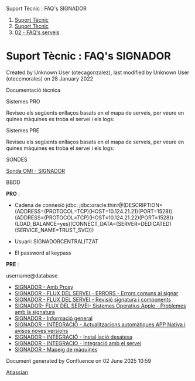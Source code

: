 Suport Tècnic : FAQ's SIGNADOR  

1.  [Suport Tècnic](index.md)
2.  [Suport Tècnic](13893782.md)
3.  [02 - FAQ's serveis](26313393.md)

Suport Tècnic : FAQ's SIGNADOR
==============================

Created by Unknown User (otecagonzalez), last modified by Unknown User (oteccmorales) on 28 January 2022

Documentació tècnica

Sistemes PRO

Reviseu els següents enllaços basats en el mapa de serveis, per veure en quines màquines es troba el servei i els logs:

  

     

  

Sistemes PRE

Reviseu els següents enllaços basats en el mapa de serveis, per veure en quines màquines es troba el servei i els logs:

  

     

  

  

  

SONDES

[Sonda OMI - SIGNADOR](Sonda-OMI---SIGNADOR_36340925.md)

BBDD

**PRO** :

*   Cadena de connexió jdbc: jdbc:oracle:thin:@(DESCRIPTION=(ADDRESS=(PROTOCOL=TCP)(HOST=10.124.21.21)(PORT=1528))(ADDRESS=(PROTOCOL=TCP)(HOST=10.124.21.22)(PORT=1528))(LOAD\_BALANCE=yes)(CONNECT\_DATA=(SERVER=DEDICATED)(SERVICE\_NAME=TRUST\_SVC)))

  

*   Usuari: SIGNADORCENTRALITZAT
*   El password al keypass

**PRE** :

username@database

  

*   [SIGNADOR - Amb Proxy](SIGNADOR----Amb-Proxy_128647755.md)
*   [SIGNADOR - FLUX DEL SERVEI - ERRORS - Errors comuns al signar](SIGNADOR---FLUX-DEL-SERVEI---ERRORS---Errors-comuns-al-signar_41519394.md)
*   [SIGNADOR - FLUX DEL SERVEI - Revisió signatura i components](30867584.md)
*   [SIGNADOR- FLUX DEL SERVEI- Sistemes Operatius Apple - Problemes amb la signatura](SIGNADOR--FLUX-DEL-SERVEI--Sistemes-Operatius-Apple---Problemes-amb-la-signatura_41521259.md)
*   [SIGNADOR - Informació general](30867482.md)
*   [SIGNADOR - INTEGRACIÓ - Actualitzacions automàtiques APP Nativa i avisos noves versions](41520144.md)
*   [SIGNADOR - INTEGRACIÓ - Instal·lació desatesa](100010594.md)
*   [SIGNADOR - INTEGRACIO - Integració amb el servei](41519246.md)
*   [SIGNADOR - Mapeig de màquines](41519324.md)

Document generated by Confluence on 02 June 2025 10:59

[Atlassian](http://www.atlassian.com/)